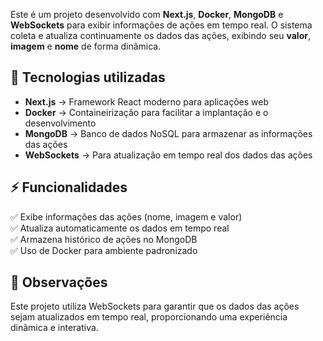 Este é um projeto desenvolvido com **Next.js**, **Docker**, **MongoDB** e **WebSockets** para exibir informações de ações em tempo real. O sistema coleta e atualiza continuamente os dados das ações, exibindo seu **valor**, **imagem** e **nome** de forma dinâmica.

## 🚀 Tecnologias utilizadas

- **Next.js** → Framework React moderno para aplicações web  
- **Docker** → Containeirização para facilitar a implantação e o desenvolvimento  
- **MongoDB** → Banco de dados NoSQL para armazenar as informações das ações  
- **WebSockets** → Para atualização em tempo real dos dados das ações  

## ⚡ Funcionalidades

✅ Exibe informações das ações (nome, imagem e valor)  
✅ Atualiza automaticamente os dados em tempo real  
✅ Armazena histórico de ações no MongoDB  
✅ Uso de Docker para ambiente padronizado  

## 📌 Observações
Este projeto utiliza WebSockets para garantir que os dados das ações sejam atualizados em tempo real, proporcionando uma experiência dinâmica e interativa.
